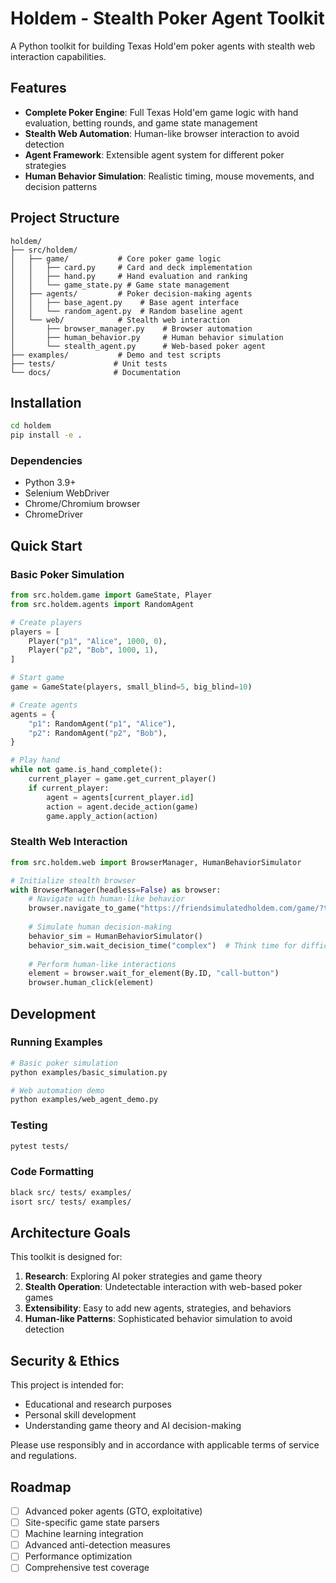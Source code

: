 # Holdem - Stealth Poker Agent Toolkit

A Python toolkit for building Texas Hold'em poker agents with stealth web interaction capabilities.

## Features

- **Complete Poker Engine**: Full Texas Hold'em game logic with hand evaluation, betting rounds, and game state management
- **Stealth Web Automation**: Human-like browser interaction to avoid detection
- **Agent Framework**: Extensible agent system for different poker strategies
- **Human Behavior Simulation**: Realistic timing, mouse movements, and decision patterns

## Project Structure

```
holdem/
├── src/holdem/
│   ├── game/           # Core poker game logic
│   │   ├── card.py     # Card and deck implementation
│   │   ├── hand.py     # Hand evaluation and ranking
│   │   └── game_state.py # Game state management
│   ├── agents/         # Poker decision-making agents
│   │   ├── base_agent.py    # Base agent interface
│   │   └── random_agent.py  # Random baseline agent
│   └── web/            # Stealth web interaction
│       ├── browser_manager.py    # Browser automation
│       ├── human_behavior.py     # Human behavior simulation
│       └── stealth_agent.py      # Web-based poker agent
├── examples/           # Demo and test scripts
├── tests/             # Unit tests
└── docs/              # Documentation
```

## Installation

```bash
cd holdem
pip install -e .
```

### Dependencies

- Python 3.9+
- Selenium WebDriver
- Chrome/Chromium browser
- ChromeDriver

## Quick Start

### Basic Poker Simulation

```python
from src.holdem.game import GameState, Player
from src.holdem.agents import RandomAgent

# Create players
players = [
    Player("p1", "Alice", 1000, 0),
    Player("p2", "Bob", 1000, 1),
]

# Start game
game = GameState(players, small_blind=5, big_blind=10)

# Create agents
agents = {
    "p1": RandomAgent("p1", "Alice"),
    "p2": RandomAgent("p2", "Bob"),
}

# Play hand
while not game.is_hand_complete():
    current_player = game.get_current_player()
    if current_player:
        agent = agents[current_player.id]
        action = agent.decide_action(game)
        game.apply_action(action)
```

### Stealth Web Interaction

```python
from src.holdem.web import BrowserManager, HumanBehaviorSimulator

# Initialize stealth browser
with BrowserManager(headless=False) as browser:
    # Navigate with human-like behavior
    browser.navigate_to_game("https://friendsimulatedholdem.com/game/?token=&profile=pg")
    
    # Simulate human decision-making
    behavior_sim = HumanBehaviorSimulator()
    behavior_sim.wait_decision_time("complex")  # Think time for difficult decision
    
    # Perform human-like interactions
    element = browser.wait_for_element(By.ID, "call-button")
    browser.human_click(element)
```

## Development

### Running Examples

```bash
# Basic poker simulation
python examples/basic_simulation.py

# Web automation demo
python examples/web_agent_demo.py
```

### Testing

```bash
pytest tests/
```

### Code Formatting

```bash
black src/ tests/ examples/
isort src/ tests/ examples/
```

## Architecture Goals

This toolkit is designed for:

1. **Research**: Exploring AI poker strategies and game theory
2. **Stealth Operation**: Undetectable interaction with web-based poker games
3. **Extensibility**: Easy to add new agents, strategies, and behaviors
4. **Human-like Patterns**: Sophisticated behavior simulation to avoid detection

## Security & Ethics

This project is intended for:
- Educational and research purposes
- Personal skill development
- Understanding game theory and AI decision-making

Please use responsibly and in accordance with applicable terms of service and regulations.

## Roadmap

- [ ] Advanced poker agents (GTO, exploitative)
- [ ] Site-specific game state parsers
- [ ] Machine learning integration
- [ ] Advanced anti-detection measures
- [ ] Performance optimization
- [ ] Comprehensive test coverage